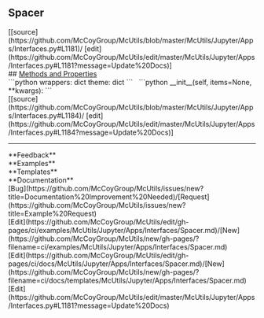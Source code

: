 ## <a id="McUtils.Jupyter.Apps.Interfaces.Spacer">Spacer</a> 

<div class="docs-source-link" markdown="1">
[[source](https://github.com/McCoyGroup/McUtils/blob/master/McUtils/Jupyter/Apps/Interfaces.py#L1181)/
[edit](https://github.com/McCoyGroup/McUtils/edit/master/McUtils/Jupyter/Apps/Interfaces.py#L1181?message=Update%20Docs)]
</div>









<div class="collapsible-section">
 <div class="collapsible-section collapsible-section-header" markdown="1">
## <a class="collapse-link" data-toggle="collapse" href="#methods" markdown="1"> Methods and Properties</a> <a class="float-right" data-toggle="collapse" href="#methods"><i class="fa fa-chevron-down"></i></a>
 </div>
 <div class="collapsible-section collapsible-section-body collapse show" id="methods" markdown="1">
 ```python
wrappers: dict
theme: dict
```
<a id="McUtils.Jupyter.Apps.Interfaces.Spacer.__init__" class="docs-object-method">&nbsp;</a> 
```python
__init__(self, items=None, **kwargs): 
```
<div class="docs-source-link" markdown="1">
[[source](https://github.com/McCoyGroup/McUtils/blob/master/McUtils/Jupyter/Apps/Interfaces.py#L1184)/
[edit](https://github.com/McCoyGroup/McUtils/edit/master/McUtils/Jupyter/Apps/Interfaces.py#L1184?message=Update%20Docs)]
</div>
 </div>
</div>












---


<div markdown="1" class="text-secondary">
<div class="container">
  <div class="row">
   <div class="col" markdown="1">
**Feedback**   
</div>
   <div class="col" markdown="1">
**Examples**   
</div>
   <div class="col" markdown="1">
**Templates**   
</div>
   <div class="col" markdown="1">
**Documentation**   
</div>
   <div class="col" markdown="1">
   
</div>
   <div class="col" markdown="1">
   
</div>
   <div class="col" markdown="1">
   
</div>
</div>
  <div class="row">
   <div class="col" markdown="1">
[Bug](https://github.com/McCoyGroup/McUtils/issues/new?title=Documentation%20Improvement%20Needed)/[Request](https://github.com/McCoyGroup/McUtils/issues/new?title=Example%20Request)   
</div>
   <div class="col" markdown="1">
[Edit](https://github.com/McCoyGroup/McUtils/edit/gh-pages/ci/examples/McUtils/Jupyter/Apps/Interfaces/Spacer.md)/[New](https://github.com/McCoyGroup/McUtils/new/gh-pages/?filename=ci/examples/McUtils/Jupyter/Apps/Interfaces/Spacer.md)   
</div>
   <div class="col" markdown="1">
[Edit](https://github.com/McCoyGroup/McUtils/edit/gh-pages/ci/docs/McUtils/Jupyter/Apps/Interfaces/Spacer.md)/[New](https://github.com/McCoyGroup/McUtils/new/gh-pages/?filename=ci/docs/templates/McUtils/Jupyter/Apps/Interfaces/Spacer.md)   
</div>
   <div class="col" markdown="1">
[Edit](https://github.com/McCoyGroup/McUtils/edit/master/McUtils/Jupyter/Apps/Interfaces.py#L1181?message=Update%20Docs)   
</div>
   <div class="col" markdown="1">
   
</div>
   <div class="col" markdown="1">
   
</div>
   <div class="col" markdown="1">
   
</div>
</div>
</div>
</div>